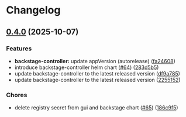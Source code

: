 # Changelog

## [0.4.0](https://github.com/syntasso/helm-charts/compare/backstage-controller-v0.3.1...backstage-controller-v0.4.0) (2025-10-07)


### Features

* **backstage-controller:** update appVersion (autorelease) ([fa24608](https://github.com/syntasso/helm-charts/commit/fa24608780980a1b8a9437d14d6392366388e618))
* introduce backstage-controller helm chart ([#64](https://github.com/syntasso/helm-charts/issues/64)) ([283d5b5](https://github.com/syntasso/helm-charts/commit/283d5b5c05e899ad1c993f20a2d14850d632a551))
* update backstage-controller to the latest released version ([df9a785](https://github.com/syntasso/helm-charts/commit/df9a78598b660d7764ac3fc7ebefd1cbd137595b))
* update backstage-controller to the latest released version ([2255152](https://github.com/syntasso/helm-charts/commit/225515265d4b5ee846ecbab078d24be3fce1c163))


### Chores

* delete registry secret from gui and backstage chart ([#65](https://github.com/syntasso/helm-charts/issues/65)) ([186c9f5](https://github.com/syntasso/helm-charts/commit/186c9f55a7b6ffa26a9e1c39abb97dba25fb7545))
